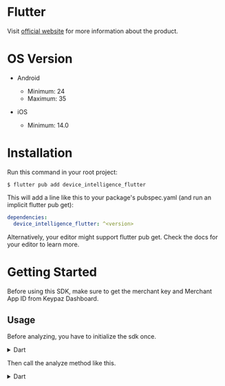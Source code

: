 # Flutter

Visit [official website](https://keypaz.com) for more information about the product.

# OS Version

- Android
  - Minimum: 24
  - Maximum: 35

- iOS
  - Minimum: 14.0

# Installation

Run this command in your root project:

`$ flutter pub add device_intelligence_flutter`

This will add a line like this to your package's pubspec.yaml (and run an implicit flutter pub get):

```yaml
dependencies:
  device_intelligence_flutter: ^<version>
```

Alternatively, your editor might support flutter pub get. Check the docs for your editor to learn more.

# Getting Started

Before using this SDK, make sure to get the merchant key and Merchant App ID from Keypaz Dashboard.

## Usage

Before analyzing, you have to initialize the sdk once.

<details>
<summary>Dart</summary>
 
```dart
import 'package:device_intelligence_flutter/device_intelligence_flutter.dart';

// get keypaz instance
final keypaz = KeypazFactory.getInstance();

keypaz.initialize("YOUR_MERCHANT_KEY", "YOUR_MERCHANT_APP_ID");
```
 
</details>

Then call the analyze method like this.

<details>
<summary>Dart</summary>
 
```dart
AnalyzeResult? result = null;
try {
  result = await keypaz.setup().analyze();

  // your activity id
  final activityId = result.activityId;
} on KeypazException catch (e) {
  final exception = e;
  // handle error here
}
```
 
</details>
